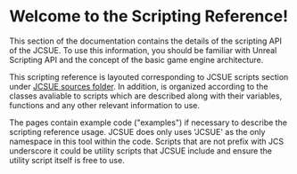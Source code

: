 # Welcome to the <span class="manual-name"></span> Scripting Reference!

This section of the documentation contains the details of the scripting API of the
JCSUE. To use this information, you should be familiar with Unreal Scripting API
and the concept of the basic game engine architecture.

This scripting reference is layouted corresponding to JCSUE scripts
section under 
[JCSUE sources folder](https://github.com/jcs090218/JCSUE/tree/master/Plugins/JCSUE_Plugin/Source/JCSUE_Plugin). 
In addition, is organized according to the classes avaliable to scripts which
are described along with their variables, functions and any other relevant
information to use.

The pages contain example code ("examples") if necessary to describe the scripting
reference usage. JCSUE does only uses 'JCSUE' as the only namespace in this
tool within the code. Scripts that are not prefix with JCS underscore it could be
utility scripts that JCSUE include and ensure the utility script itself is free
to use.
